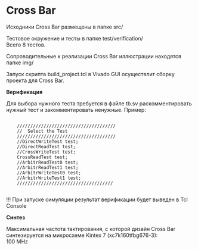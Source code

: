 
Cross Bar      
===================
     
Исходники Cross Bar размещены в папке src/     
     
Тестовое окружение и тесты в папке test/verification/     
Всего 8 тестов.     
     
Сопроводительные к реализации Cross Bar иллюстрации находятся папке img/ 	 
	 
Запуск скрипта build_project.tcl в Vivado GUI осуществлит сборку проекта для Cross Bar.           
	 
    
     
**Верификация** 
        
Для выбора нужного теста требуется в файле tb.sv раскомментировать нужный тест и закомментировать ненужные. Пример:       
      
~~~~~~~~~~~~~~~~~~~~~~~~~~~~~~~~~~     
        
	/////////////////////////////////////           
	//  Select the Test                             
	/////////////////////////////////////           
	//DirectWriteTest test;                         
	//DirectReadTest test;                          
	//CrossWriteTest test;                          
	CrossReadTest test;                             
	//ArbitrReadTest0 test;                         
	//ArbitrReadTest1 test;                         
	//ArbitrWriteTest0 test;                        
	//ArbitrWriteTest1 test;                        
	////////////////////////////////////                 
	            
~~~~~~~~~~~~~~~~~~~~~~~~~~~~~~~~~~         
           
!!! При запуске симуляции результат верификации будет выведен в Tcl Console         
          
**Синтез**     
     
Максимальная частота тактирования, с которой дизайн Cross Bar синтезируется на микросхеме Kintex 7 (xc7k160tfbg676-3):     
100 MHz     

